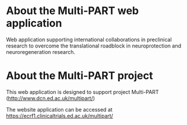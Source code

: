 # About the Multi-PART web application
Web application supporting international collaborations in preclinical research to overcome the translational roadblock in neuroprotection and neuroregeneration research.

# About the Multi-PART project
This web application is designed to support project Multi-PART (http://www.dcn.ed.ac.uk/multipart/)

The website application can be accessed at https://ecrf1.clinicaltrials.ed.ac.uk/multipart/
